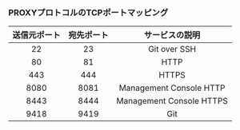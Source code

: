 ### PROXYプロトコルのTCPポートマッピング

| 送信元ポート | 宛先ポート |         サービスの説明          |
|:------:|:-----:|:------------------------:|
|   22   |  23   |       Git over SSH       |
|   80   |  81   |           HTTP           |
|  443   |  444  |          HTTPS           |
|  8080  | 8081  | Management Console HTTP  |
|  8443  | 8444  | Management Console HTTPS |
|  9418  | 9419  |           Git            |
